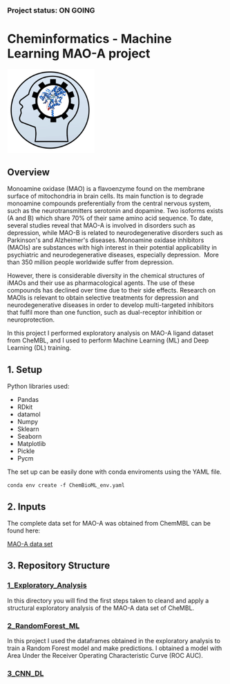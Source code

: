 ### Project status: ON GOING


# Cheminformatics - Machine Learning MAO-A project

<img src="ML_mao.gif"  width="40%">

## Overview

Monoamine oxidase (MAO) is a flavoenzyme found on the membrane surface of mitochondria in brain cells. Its main function is to degrade monoamine compounds preferentially from the central nervous system, such as the neurotransmitters serotonin and dopamine.  Two isoforms exists (A and B) which share 70% of their same amino acid sequence. To date, several studies reveal that MAO-A is involved in disorders such as depression, while MAO-B is related to neurodegenerative disorders such as Parkinson's and Alzheimer's diseases. Monoamine oxidase inhibitors (MAOIs) are substances with high interest in their potential applicability in psychiatric and neurodegenerative diseases, especially depression.  More than 350 million people worldwide suffer from depression.

However, there is considerable diversity in the chemical structures of iMAOs and their use as pharmacological agents. The use of these compounds has declined over time due to their side effects. Research on MAOIs is relevant to obtain selective treatments for depression and neurodegenerative diseases in order to develop multi-targeted inhibitors that fulfil more than one function, such as dual-receptor inhibition or neuroprotection.

In this project I performed exploratory analysis on MAO-A ligand dataset from CheMBL, and I used to perform Machine Learning (ML) and Deep Learning (DL) training.


## 1. Setup

Python libraries used:

- Pandas
- RDkit
- datamol
- Numpy
- Sklearn
- Seaborn
- Matplotlib
- Pickle
- Pycm

The set up can be easily done with conda enviroments using the YAML file.

```
conda env create -f ChemBioML_env.yaml
```


## 2. Inputs

The complete data set for MAO-A was obtained from ChemMBL can be found here:

[MAO-A data set](https://www.ebi.ac.uk/chembl/g/#browse/activities/filter/target_chembl_id%3ACHEMBL1951)

## 3. Repository Structure

### [1_Exploratory_Analysis](https://github.com/montserratamion/ChemInformatics_MAO-A/blob/main/1_Exploratory_Analysis/1_Exploratory_Analysis.ipynb)

In this directory you will find the first steps taken to cleand and apply a structural exploratory analysis of the MAO-A data set of CheMBL.

### [2_RandomForest_ML](https://github.com/montserratamion/ChemInformatics_MAO-A/blob/main/2_RandomForest_ML/2_RandomForest_ML-MAO-A.ipynb)

In this project I used the dataframes obtained in the exploratory analysis to train a Random Forest model and make predictions. I obtained a model with  Area Under the Receiver Operating Characteristic Curve (ROC AUC).

### [3_CNN_DL](https://github.com/montserratamion/ChemInformatics_MAO-A/blob/main/3_CNN_DL/3_CNN_DL-MAO-A.ipynb)










